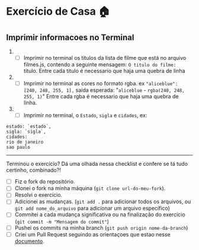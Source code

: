 # Exercício de Casa 🏠 

## Imprimir informacoes no Terminal


1. - [ ] Imprimir no terminal os titulos da lista de filme que está no arquivo filmes.js, contendo a seguinte mensagem: `O titulo do filme: ` titulo. Entre cada titulo é necessario que haja uma quebra de linha

2. - [ ] Imprimir no terminal as cores no formato rgba. ex
`"aliceblue": [240, 248, 255, 1],`
saida esperada: "`aliceblue` - `rgba(240, 248, 255, 1)`" Entre cada rgba é necessario que haja uma quebra de linha.

3. - [ ] Imprimir no terminal, o `Estado`, `sigla` e `cidades`, ex:

```
estado: `estado`,
sigla: `sigla`,
cidades:
rio de janeiro
sao paulo
```
---

Terminou o exercício? Dá uma olhada nessa checklist e confere se tá tudo certinho, combinado?!

- [ ] Fiz o fork do repositório.
- [ ] Clonei o fork na minha máquina (`git clone url-do-meu-fork`).
- [ ] Resolvi o exercício.
- [ ] Adicionei as mudanças. (`git add .` para adicionar todos os arquivos, ou `git add nome_do_arquivo` para adicionar um arquivo específico)
- [ ] Commitei a cada mudança significativa ou na finalização do exercício (`git commit -m "Mensagem do commit"`)
- [ ] Pushei os commits na minha branch (`git push origin nome-da-branch`)
- [ ] Criei um Pull Request seguindo as orientaçoes que estao nesse [documento](/exercicios/para-casa/instrucoes-pull-request.md).